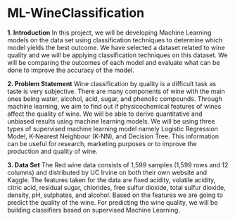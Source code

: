 # ML-WineClassification
**1. Introduction**
In this project, we will be developing Machine Learning models on the data set using classification techniques to determine which model yields the best outcome. We have selected a dataset related to wine quality and we will be applying classification techniques on this dataset. We will be comparing the outcomes of each model and evaluate what can be done to improve the accuracy of the model.

**2. Problem Statement**
Wine classification by quality is a difficult task as taste is very subjective. There are many components of wine with the main ones being water, alcohol, acid, sugar, and phenolic compounds. Through machine learning, we aim to find out if physicochemical features of wines affect the quality of wine. We will be able to derive quantitative and unbiased results using machine learning models. We will be using three types of supervised machine learning model namely Logistic Regression Model, K-Nearest Neighbour (K-NN), and Decision Tree. This information can be useful for research, marketing purposes or to improve the production and quality of wine.

**3. Data Set**
The Red wine data consists of 1,599 samples (1,599 rows and 12 columns) and distributed by UC Irvine on both their own website and Kaggle. The features taken for the data are fixed acidity, volatile acidity, citric acid, residual sugar, chlorides, free sulfur dioxide, total sulfur dioxide, density, pH, sulphates, and alcohol. Based on the features we are going to predict the quality of the wine. For predicting the wine quality, we will be building classifiers based on supervised Machine Learning.

